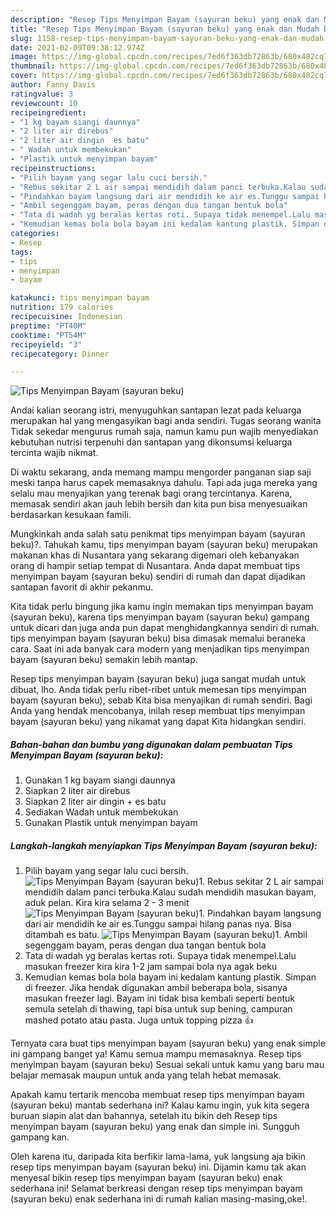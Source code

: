 ```yaml
---
description: "Resep Tips Menyimpan Bayam (sayuran beku) yang enak dan Mudah Dibuat"
title: "Resep Tips Menyimpan Bayam (sayuran beku) yang enak dan Mudah Dibuat"
slug: 1158-resep-tips-menyimpan-bayam-sayuran-beku-yang-enak-dan-mudah-dibuat
date: 2021-02-09T09:38:12.974Z
image: https://img-global.cpcdn.com/recipes/7ed6f363db72863b/680x482cq70/tips-menyimpan-bayam-sayuran-beku-foto-resep-utama.jpg
thumbnail: https://img-global.cpcdn.com/recipes/7ed6f363db72863b/680x482cq70/tips-menyimpan-bayam-sayuran-beku-foto-resep-utama.jpg
cover: https://img-global.cpcdn.com/recipes/7ed6f363db72863b/680x482cq70/tips-menyimpan-bayam-sayuran-beku-foto-resep-utama.jpg
author: Fanny Davis
ratingvalue: 3
reviewcount: 10
recipeingredient:
- "1 kg bayam siangi daunnya"
- "2 liter air direbus"
- "2 liter air dingin  es batu"
- " Wadah untuk membekukan"
- "Plastik untuk menyimpan bayam"
recipeinstructions:
- "Pilih bayam yang segar lalu cuci bersih."
- "Rebus sekitar 2 L air sampai mendidih dalam panci terbuka.Kalau sudah mendidih masukan bayam, aduk pelan. Kira kira selama 2 - 3 menit"
- "Pindahkan bayam langsung dari air mendidih ke air es.Tunggu sampai hilang panas nya. Bisa ditambah es batu."
- "Ambil segenggam bayam, peras dengan dua tangan bentuk bola"
- "Tata di wadah yg beralas kertas roti. Supaya tidak menempel.Lalu masukan freezer kira kira 1-2 jam sampai bola nya agak beku"
- "Kemudian kemas bola bola bayam ini kedalam kantung plastik. Simpan di freezer. Jika hendak digunakan ambil beberapa bola, sisanya masukan freezer lagi. Bayam ini tidak bisa kembali seperti bentuk semula setelah di thawing, tapi bisa untuk sup bening, campuran mashed potato atau pasta. Juga untuk topping pizza 👍"
categories:
- Resep
tags:
- tips
- menyimpan
- bayam

katakunci: tips menyimpan bayam 
nutrition: 179 calories
recipecuisine: Indonesian
preptime: "PT40M"
cooktime: "PT54M"
recipeyield: "3"
recipecategory: Dinner

---
```



![Tips Menyimpan Bayam (sayuran beku)](https://img-global.cpcdn.com/recipes/7ed6f363db72863b/680x482cq70/tips-menyimpan-bayam-sayuran-beku-foto-resep-utama.jpg)

Andai kalian seorang istri, menyuguhkan santapan lezat pada keluarga merupakan hal yang mengasyikan bagi anda sendiri. Tugas seorang  wanita Tidak sekedar mengurus rumah saja, namun kamu pun wajib menyediakan kebutuhan nutrisi terpenuhi dan santapan yang dikonsumsi keluarga tercinta wajib nikmat.

Di waktu  sekarang, anda memang mampu mengorder panganan siap saji meski tanpa harus capek memasaknya dahulu. Tapi ada juga mereka yang selalu mau menyajikan yang terenak bagi orang tercintanya. Karena, memasak sendiri akan jauh lebih bersih dan kita pun bisa menyesuaikan berdasarkan kesukaan famili. 



Mungkinkah anda salah satu penikmat tips menyimpan bayam (sayuran beku)?. Tahukah kamu, tips menyimpan bayam (sayuran beku) merupakan makanan khas di Nusantara yang sekarang digemari oleh kebanyakan orang di hampir setiap tempat di Nusantara. Anda dapat membuat tips menyimpan bayam (sayuran beku) sendiri di rumah dan dapat dijadikan santapan favorit di akhir pekanmu.

Kita tidak perlu bingung jika kamu ingin memakan tips menyimpan bayam (sayuran beku), karena tips menyimpan bayam (sayuran beku) gampang untuk dicari dan juga anda pun dapat menghidangkannya sendiri di rumah. tips menyimpan bayam (sayuran beku) bisa dimasak memalui beraneka cara. Saat ini ada banyak cara modern yang menjadikan tips menyimpan bayam (sayuran beku) semakin lebih mantap.

Resep tips menyimpan bayam (sayuran beku) juga sangat mudah untuk dibuat, lho. Anda tidak perlu ribet-ribet untuk memesan tips menyimpan bayam (sayuran beku), sebab Kita bisa menyajikan di rumah sendiri. Bagi Anda yang hendak mencobanya, inilah resep membuat tips menyimpan bayam (sayuran beku) yang nikamat yang dapat Kita hidangkan sendiri.

<!--inarticleads1-->

##### Bahan-bahan dan bumbu yang digunakan dalam pembuatan Tips Menyimpan Bayam (sayuran beku):

1. Gunakan 1 kg bayam siangi daunnya
1. Siapkan 2 liter air direbus
1. Siapkan 2 liter air dingin + es batu
1. Sediakan  Wadah untuk membekukan
1. Gunakan Plastik untuk menyimpan bayam




<!--inarticleads2-->

##### Langkah-langkah menyiapkan Tips Menyimpan Bayam (sayuran beku):

1. Pilih bayam yang segar lalu cuci bersih.
<img src="https://img-global.cpcdn.com/steps/b22180372e706e2d/160x128cq70/tips-menyimpan-bayam-sayuran-beku-langkah-memasak-1-foto.jpg" alt="Tips Menyimpan Bayam (sayuran beku)">1. Rebus sekitar 2 L air sampai mendidih dalam panci terbuka.Kalau sudah mendidih masukan bayam, aduk pelan. Kira kira selama 2 - 3 menit
<img src="https://img-global.cpcdn.com/steps/9b1f1439b2adca55/160x128cq70/tips-menyimpan-bayam-sayuran-beku-langkah-memasak-2-foto.jpg" alt="Tips Menyimpan Bayam (sayuran beku)">1. Pindahkan bayam langsung dari air mendidih ke air es.Tunggu sampai hilang panas nya. Bisa ditambah es batu.
<img src="https://img-global.cpcdn.com/steps/4fa125f4798fbe4e/160x128cq70/tips-menyimpan-bayam-sayuran-beku-langkah-memasak-3-foto.jpg" alt="Tips Menyimpan Bayam (sayuran beku)">1. Ambil segenggam bayam, peras dengan dua tangan bentuk bola
1. Tata di wadah yg beralas kertas roti. Supaya tidak menempel.Lalu masukan freezer kira kira 1-2 jam sampai bola nya agak beku
1. Kemudian kemas bola bola bayam ini kedalam kantung plastik. Simpan di freezer. Jika hendak digunakan ambil beberapa bola, sisanya masukan freezer lagi. Bayam ini tidak bisa kembali seperti bentuk semula setelah di thawing, tapi bisa untuk sup bening, campuran mashed potato atau pasta. Juga untuk topping pizza 👍




Ternyata cara buat tips menyimpan bayam (sayuran beku) yang enak simple ini gampang banget ya! Kamu semua mampu memasaknya. Resep tips menyimpan bayam (sayuran beku) Sesuai sekali untuk kamu yang baru mau belajar memasak maupun untuk anda yang telah hebat memasak.

Apakah kamu tertarik mencoba membuat resep tips menyimpan bayam (sayuran beku) mantab sederhana ini? Kalau kamu ingin, yuk kita segera buruan siapin alat dan bahannya, setelah itu bikin deh Resep tips menyimpan bayam (sayuran beku) yang enak dan simple ini. Sungguh gampang kan. 

Oleh karena itu, daripada kita berfikir lama-lama, yuk langsung aja bikin resep tips menyimpan bayam (sayuran beku) ini. Dijamin kamu tak akan menyesal bikin resep tips menyimpan bayam (sayuran beku) enak sederhana ini! Selamat berkreasi dengan resep tips menyimpan bayam (sayuran beku) enak sederhana ini di rumah kalian masing-masing,oke!.

